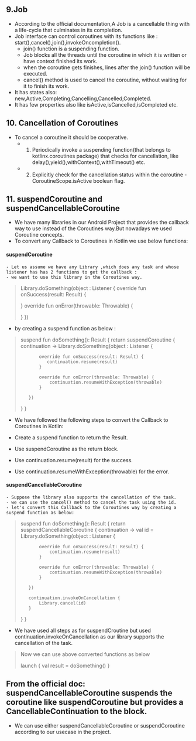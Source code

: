 ## 9.Job
- According to the official documentation,A Job is a cancellable thing with a life-cycle that culminates in its completion.
- Job interface can control coroutines with its functions like : start(),cancel(),join(),invokeOncompletion().
  - join() function is a suspending function.
  - Job blocks all the threads until the coroutine in which it is written or have context finished its work. 
  - when the coroutine gets finishes, lines after the join() function will be executed.
  - cancel() method is used to cancel the coroutine, without waiting for it to finish its work.
- It has states also: new,Active,Completing,Cancelling,Cancelled,Completed.
- It has few properties also like isActive,isCancelled,isCompleted etc.

## 10. Cancellation of Coroutines
- To cancel a coroutine it should be cooperative.
  - 1. Periodically invoke a suspending function(that belongs to kotlinx.coroutines package) that checks for cancellation, like delay(),yield(),withContext(),withTimeout() etc.
  - 2. Explicitly check for the cancellation status within the coroutine
       -CoroutineScope.isActive boolean flag.
       
## 11. suspendCoroutine and suspendCancellableCoroutine
- We have many libraries in our Android Project that provides the callback way to use instead of the Coroutines way.But nowadays we used Coroutine concepts.
- To convert any Callback to Coroutines in Kotlin we use below functions:
#### suspendCoroutine

    - Let us assume we have any Library ,which does any task and whose listener has has 2 functions to get the callback :
    - we want to use this library in the Coroutines way.
>  
> Library.doSomething(object : Listener {
>   override fun onSuccess(result: Result) {
>
>   }
>    override fun onError(throwable: Throwable) {
>    
>    }
> })
 
   - by creating a suspend function as below :


> suspend fun doSomething(): Result {
>    return suspendCoroutine { continuation ->
>        Library.doSomething(object : Listener {
>
>            override fun onSuccess(result: Result) {
>               continuation.resume(result)
>            }
>
>            override fun onError(throwable: Throwable) {
>                continuation.resumeWithException(throwable)
>            }
>
>        })
>    }
> }

  - We have followed the following steps to convert the Callback to Coroutines in Kotlin:

  - Create a suspend function to return the Result.
  - Use suspendCoroutine as the return block.
  - Use continuation.resume(result) for the success.
  - Use continuation.resumeWithException(throwable) for the error. 

#### suspendCancellableCoroutine
    - Suppose the library also supports the cancellation of the task.
    - we can use the cancel() method to cancel the task using the id.
    - let's convert this Callback to the Coroutines way by creating a suspend function as below:

> suspend fun doSomething(): Result {
>    return suspendCancellableCoroutine { continuation ->
>        val id = Library.doSomething(object : Listener {
>
>            override fun onSuccess(result: Result) {
>                continuation.resume(result)
>            }
>
>            override fun onError(throwable: Throwable) {
>                continuation.resumeWithException(throwable)
>            }
>
>        })
>
>        continuation.invokeOnCancellation {
>            Library.cancel(id)
>        }
>    }
> }

  - We have used all steps as for suspendCroutine but used continuation.invokeOnCancellation as our library supports the cancellation of the task.

> Now we can use above converted functions as below
> 
>   launch {
>   val result = doSomething()
> }

## From the official doc: suspendCancellableCoroutine suspends the coroutine like suspendCoroutine but provides a CancellableContinuation to the block.
   - We can use either suspendCancellableCoroutine or suspendCoroutine according to our usecase in the project.
